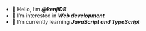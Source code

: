 - 👋 Hello, I’m <strong><i>@kenjiDB</i></strong>
- 👀 I’m interested in <strong><i>Web development</i></strong>
- 🌱 I’m currently learning <strong><i>JavaScript and TypeScript</i></strong>
